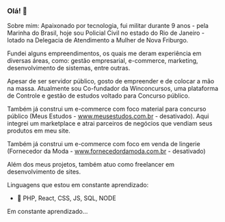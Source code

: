 ### Olá! 👋

Sobre mim:
Apaixonado por tecnologia, fui militar durante 9 anos - pela Marinha do Brasil, hoje sou Policial Civil no estado do Rio de Janeiro - lotado na Delegacia de Atendimento a Mulher de Nova Friburgo.

Fundei alguns empreendimentos, os quais me deram experiência em diversas áreas, como: gestão empresarial, e-commerce, marketing, desenvolvimento de sistemas, entre outras.

Apesar de ser servidor público, gosto de empreender e de colocar a mão na massa. 
Atualmente sou Co-fundador da Winconcursos, uma plataforma de Controle e gestão de estudos voltado para Concurso público. 

Também já construi um e-commerce com foco material para concurso público (Meus Estudos - www.meusestudos.com.br - desativado). Aqui integrei um marketplace e atrai parceiros de negócios que vendiam seus produtos em meu site.

Também já construi um e-commerce com foco em venda de lingerie (Fornecedor da Moda - www.fornecedordamoda.com.br - desativado)

Além dos meus projetos, também atuo como freelancer em desenvolvimento de sites.

Linguagens que estou em constante aprendizado:
- 🔭 PHP, React, CSS, JS, SQL, NODE 


Em constante aprendizado...
